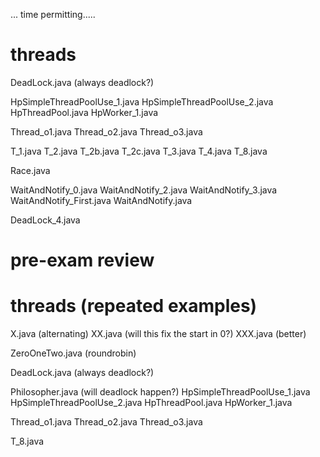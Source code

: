 




... time permitting.....

# threads

DeadLock.java (always deadlock?)


HpSimpleThreadPoolUse_1.java
HpSimpleThreadPoolUse_2.java
HpThreadPool.java
HpWorker_1.java

Thread_o1.java
Thread_o2.java
Thread_o3.java

T_1.java
T_2.java
T_2b.java
T_2c.java
T_3.java
T_4.java
T_8.java

Race.java

WaitAndNotify_0.java
WaitAndNotify_2.java
WaitAndNotify_3.java
WaitAndNotify_First.java
WaitAndNotify.java

DeadLock_4.java












# pre-exam review

# threads (repeated examples)

X.java (alternating)
XX.java (will this fix the start in 0?)
XXX.java (better)

ZeroOneTwo.java (roundrobin)

DeadLock.java (always deadlock?)

Philosopher.java (will deadlock happen?)
HpSimpleThreadPoolUse_1.java
HpSimpleThreadPoolUse_2.java
HpThreadPool.java
HpWorker_1.java

Thread_o1.java
Thread_o2.java
Thread_o3.java

T_8.java

